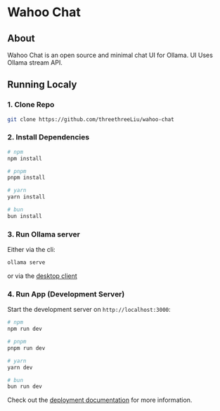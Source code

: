 
# Wahoo Chat

## About

Wahoo Chat is an open source and minimal chat UI for Ollama. UI Uses Ollama stream API.

## Running Localy

### 1. Clone Repo

```bash
git clone https://github.com/threethreeLiu/wahoo-chat
```

### 2. Install Dependencies

```bash
# npm
npm install

# pnpm
pnpm install

# yarn
yarn install

# bun
bun install
```

### 3. Run Ollama server

Either via the cli:

```bash
ollama serve
```

or via the [desktop client](https://ollama.ai/download)

### 4. Run App (Development Server)

Start the development server on `http://localhost:3000`:

```bash
# npm
npm run dev

# pnpm
pnpm run dev

# yarn
yarn dev

# bun
bun run dev
```

Check out the [deployment documentation](https://nuxt.com/docs/getting-started/deployment) for more information.
